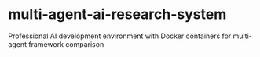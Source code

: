 # multi-agent-ai-research-system
Professional AI development environment with Docker containers for multi-agent framework comparison

